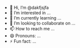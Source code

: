 - 👋 Hi, I’m @dakfjsjfa
- 👀 I’m interested in ...
- 🌱 I’m currently learning ...
- 💞️ I’m looking to collaborate on ...
- 📫 How to reach me ...
- 😄 Pronouns: ...
- ⚡ Fun fact: ...

<!---
dakfjsjfa/dakfjsjfa is a ✨ special ✨ repository because its `README.md` (this file) appears on your GitHub profile.
You can click the Preview link to take a look at your changes.
--->
